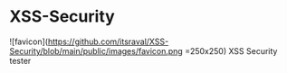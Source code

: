 # XSS-Security
![favicon](https://github.com/itsraval/XSS-Security/blob/main/public/images/favicon.png =250x250)
XSS Security tester
